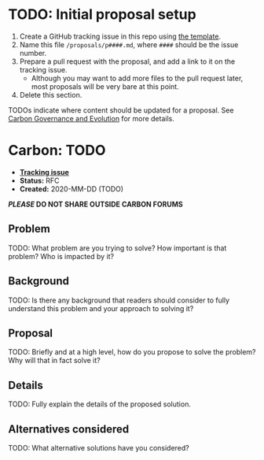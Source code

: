 <!--
Part of the Carbon Language, under the Apache License v2.0 with LLVM Exceptions.
See /LICENSE for license information.
SPDX-License-Identifier: Apache-2.0 WITH LLVM-exception
-->

# TODO: Initial proposal setup

1. Create a GitHub tracking issue in this repo using
   [the template](https://github.com/carbon-language/carbon-lang/issues/new?template=proposal.md).
2. Name this file `/proposals/p####.md`, where `####` should be the issue
   number.
3. Prepare a pull request with the proposal, and add a link to it on the
   tracking issue.
   - Although you may want to add more files to the pull request later, most
     proposals will be very bare at this point.
4. Delete this section.

TODOs indicate where content should be updated for a proposal. See
[Carbon Governance and Evolution](https://github.com/carbon-language/carbon-lang/blob/master/docs/project/evolution.md)
for more details.

# Carbon: TODO

- **[Tracking issue](https://github.com/carbon-language/carbon-lang/issues/TODO)**
- **Status:** RFC
- **Created:** 2020-MM-DD (TODO)

**_PLEASE_ DO NOT SHARE OUTSIDE CARBON FORUMS**

## Problem

TODO: What problem are you trying to solve? How important is that problem? Who
is impacted by it?

## Background

TODO: Is there any background that readers should consider to fully understand
this problem and your approach to solving it?

## Proposal

TODO: Briefly and at a high level, how do you propose to solve the problem? Why
will that in fact solve it?

## Details

TODO: Fully explain the details of the proposed solution.

## Alternatives considered

TODO: What alternative solutions have you considered?
